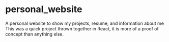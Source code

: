 # personal_website
A personal website to show my projects, resume, and information about me
This was a quick project thrown together in React, it is more of a proof of concept than anything else.
